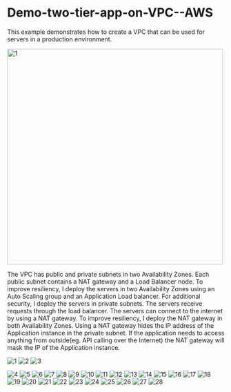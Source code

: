 # Demo-two-tier-app-on-VPC--AWS

This example demonstrates how to create a VPC that can be used for servers in a production environment.

<img src="https://github.com/RavDas/Demo-two-tier-app-on-VPC--AWS/assets/86109995/801483be-15bb-4e9a-95ee-6ae83301c702" alt="1" width="500"/>

The VPC has public and private subnets in two Availability Zones. Each public subnet contains a NAT gateway and a Load Balancer node. To improve resiliency, I deploy the servers in two Availability Zones using an Auto Scaling group and an Application Load balancer. For additional security, I deploy the servers in private subnets. The servers receive requests through the load balancer. The servers can connect to the internet by using a NAT gateway. To improve resiliency, I deploy the NAT gateway in both Availability Zones. Using a NAT gateway hides the IP address of the Application instance in the private subnet. If the application needs to access anything from outside(eg. API calling over the Internet) the NAT gateway will mask the IP of the Application instance.


![1](https://github.com/RavDas/Demo-two-tier-app-on-VPC--AWS/assets/86109995/801483be-15bb-4e9a-95ee-6ae83301c702)
![2](https://github.com/RavDas/Demo-two-tier-app-on-VPC--AWS/assets/86109995/a506571f-d000-447e-8f20-573d65f05f96)
![3](https://github.com/RavDas/Demo-two-tier-app-on-VPC--AWS/assets/86109995/07a6849e-b643-41a8-a2d6-4bc6ee25c194)

![4](https://github.com/RavDas/Demo-two-tier-app-on-VPC--AWS/assets/86109995/93175247-6257-4053-bf37-72951d6e3731)
![5](https://github.com/RavDas/Demo-two-tier-app-on-VPC--AWS/assets/86109995/c62bbcb6-c58c-43ee-98df-da933ac6f427)
![6](https://github.com/RavDas/Demo-two-tier-app-on-VPC--AWS/assets/86109995/b5e6d3eb-6a48-4d78-a75b-1dad23d4413b)
![7](https://github.com/RavDas/Demo-two-tier-app-on-VPC--AWS/assets/86109995/ec895db5-bf36-45a8-9c02-f67f364e9ad9)
![8](https://github.com/RavDas/Demo-two-tier-app-on-VPC--AWS/assets/86109995/6b5c9733-753e-4a68-85db-8266b3da3579)
![9](https://github.com/RavDas/Demo-two-tier-app-on-VPC--AWS/assets/86109995/39b810e9-8107-4621-a902-5e8c16049ec1)
![10](https://github.com/RavDas/Demo-two-tier-app-on-VPC--AWS/assets/86109995/76511b62-75bf-4354-b1c5-caa7b5802963)
![11](https://github.com/RavDas/Demo-two-tier-app-on-VPC--AWS/assets/86109995/f8cccc45-790a-47cd-a9db-60eb91e92709)
![12](https://github.com/RavDas/Demo-two-tier-app-on-VPC--AWS/assets/86109995/5a51e8d5-017e-4eb9-883f-584bf530d76a)
![13](https://github.com/RavDas/Demo-two-tier-app-on-VPC--AWS/assets/86109995/ebc91651-472b-4a14-b971-9d473598500b)
![14](https://github.com/RavDas/Demo-two-tier-app-on-VPC--AWS/assets/86109995/25424af0-37ad-4e41-99ed-05e672c5ebb5)
![15](https://github.com/RavDas/Demo-two-tier-app-on-VPC--AWS/assets/86109995/bb1cd968-e9ba-4803-b966-91509d15f64e)
![16](https://github.com/RavDas/Demo-two-tier-app-on-VPC--AWS/assets/86109995/8817d089-fe9f-4874-8ef7-574e432050ad)
![17](https://github.com/RavDas/Demo-two-tier-app-on-VPC--AWS/assets/86109995/796317a8-ab46-4612-b657-7a1af6721bdd)
![18](https://github.com/RavDas/Demo-two-tier-app-on-VPC--AWS/assets/86109995/e5af4027-7ebb-49d0-b403-a1c3a5bda8e1)
![19](https://github.com/RavDas/Demo-two-tier-app-on-VPC--AWS/assets/86109995/42cdf822-1362-4507-ae16-96b7cab5cc1d)
![20](https://github.com/RavDas/Demo-two-tier-app-on-VPC--AWS/assets/86109995/deb9c824-4693-4601-977a-21756bc0d86b)
![21](https://github.com/RavDas/Demo-two-tier-app-on-VPC--AWS/assets/86109995/245ef6d5-2775-4c96-8556-58351ee9eaba)
![22](https://github.com/RavDas/Demo-two-tier-app-on-VPC--AWS/assets/86109995/3205e037-4b0f-4b26-b8d6-9d9c3d43b439)
![23](https://github.com/RavDas/Demo-two-tier-app-on-VPC--AWS/assets/86109995/fd6aaf5b-e257-4adf-aa2e-ce6de1b09698)
![24](https://github.com/RavDas/Demo-two-tier-app-on-VPC--AWS/assets/86109995/4447d846-f836-4826-b4b4-412551627d2a)
![25](https://github.com/RavDas/Demo-two-tier-app-on-VPC--AWS/assets/86109995/4dab2927-35b0-4e0b-93ce-2fba39d28a63)
![26](https://github.com/RavDas/Demo-two-tier-app-on-VPC--AWS/assets/86109995/13c409e1-9c06-420e-9769-985f4cfb23eb)
![27](https://github.com/RavDas/Demo-two-tier-app-on-VPC--AWS/assets/86109995/b1f9b95c-9bdd-478d-adc2-a191128fbdab)
![28](https://github.com/RavDas/Demo-two-tier-app-on-VPC--AWS/assets/86109995/8227d06a-80c8-49a3-958c-38052368c40f)
